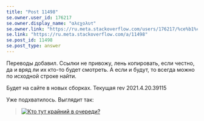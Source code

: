 ```yaml
---
title: "Post 11498"
se.owner.user_id: 176217
se.owner.display_name: "αλεχολυτ"
se.owner.link: "https://ru.meta.stackoverflow.com/users/176217/%ce%b1%ce%bb%ce%b5%cf%87%ce%bf%ce%bb%cf%85%cf%84"
se.link: "https://ru.meta.stackoverflow.com/a/11498"
se.post_id: 11498
se.post_type: answer
---
```

<p>Переводы добавил. Ссылки не привожу, лень копировать, если честно, да и вряд ли их кто-то будет смотреть. А если и будут, то всегда можно по исходной строке найти.</p>
<p>Будет на сайте в новых сборках. Текущая  rev 2021.4.20.39115</p>
<p>Уже подхватилось. Выглядит так:</p>
<blockquote>
<p><a href="https://i.stack.imgur.com/FevEN.png" rel="nofollow noreferrer"><img src="https://i.stack.imgur.com/FevEN.png" alt="Кто тут крайний в очереди?" /></a></p>
</blockquote>
